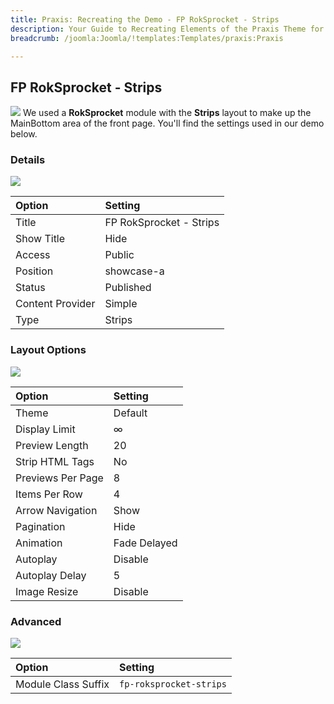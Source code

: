 ```yaml
---
title: Praxis: Recreating the Demo - FP RokSprocket - Strips
description: Your Guide to Recreating Elements of the Praxis Theme for Joomla
breadcrumb: /joomla:Joomla/!templates:Templates/praxis:Praxis

---
```


FP RokSprocket - Strips
-----
![][demo]
We used a **RokSprocket** module with the **Strips** layout to make up the MainBottom area of the front page. You'll find the settings used in our demo below.

### Details
![][demo2]

| Option           | Setting                 |  
| :--------------- | :---------------------- |  
| Title            | FP RokSprocket - Strips |  
| Show Title       | Hide                    |  
| Access           | Public                  |  
| Position         | showcase-a              |  
| Status           | Published               |  
| Content Provider | Simple                  |  
| Type             | Strips                  |  

### Layout Options
![][demo3]

| Option            | Setting      |  
| :---------------- | :----------- |  
| Theme             | Default      |  
| Display Limit     | ∞            |  
| Preview Length    | 20           |  
| Strip HTML Tags   | No           |  
| Previews Per Page | 8            |  
| Items Per Row     | 4            |  
| Arrow Navigation  | Show         |  
| Pagination        | Hide         |  
| Animation         | Fade Delayed |  
| Autoplay          | Disable      |  
| Autoplay Delay    | 5            |  
| Image Resize      | Disable      |  

### Advanced
![][demo4]

| Option              | Setting                 |  
| :------------------ | :---------------------- |  
| Module Class Suffix | `fp-roksprocket-strips` |  

[demo]: assets/demo_4.jpeg
[demo2]: assets/strips_1.jpeg
[demo3]: assets/strips_2.jpeg
[demo4]: assets/strips_3.jpeg